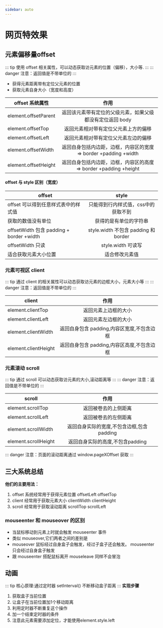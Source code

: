 ```yaml
---
sidebar: auto
---
```





# 网页特效果

## 元素偏移量offset
::: tip
使用 offset 相关属性，可以动态获取访元素的位置（偏移），大小等.
:::
::: danger
注意：返回值是不带单位的
:::
* 获得元素距离带有定位父元素的位置
* 获取元素自身大小（宽度和高度）

| offset 系统属性        | 作用 |          
| ------------- |:-------------:|
| element.offsetParent |返回该元素带有定位的父级元素，如果父级都没有定位返回 body |
| element.offsetTop |返回元素相对带有定位父元素上方的偏移 |
| element.offsetLeft |返回元素相对带有定位父元素左边的偏移 |
| element.offsetWidth |返回自身包括内边距，边框，内容区的宽度 => border +padding +width|
| element.offsetHeight |返回自身包括内边距，边框，内容区的高度 => border +padding +height|

#### offset 与 style 区别（宽度）
|offset|style|
| ------------- |:-------------:|
|offset 可以得到任意样式表中的样式值|只能得到行内样式值，css中的获取不到|
|获取的数值没有单位|获得的是有单位的字符串|
|offsetWidth 包含 padding + border +width| style.width 不包含 padding 和 border|
|offsetWidth 只读|style.width 可读写|
|适合获取元素大小位置|适合修改元素值|

### 元素可视区 client
::: tip
通过 client 的相关属性可以动态获取访元素的边框大小，元素大小等
:::
::: danger
注意：返回值是不带单位的
:::

|client|作用|
| ------------- |:-------------:|
|element.clientTop|返回元素上边框的大小|
|element.clientLeft|返回元素左边框的大小|
|element.clientWidth|返回自身包含 padding,内容区宽度,不包含边框|
|element.clientHeight|返回自身包含 padding,内容区高度,不包含边框|
### 元素滚动 scroll
::: tip
通过 scroll 可以动态获取访元素的大小,滚动距离等
:::
::: danger
注意：返回值是不带单位的
:::

| scroll|作用|
| ------------- |:-------------:|
|element.scrollTop|返回被卷去的上侧距离|
|element.scrollLeft|返回被卷去的左侧距离|
|element.scrollWidth|返回自身实际的宽度,不包含边框,包含padding|
|element.scrollHeight|返回自身实际的高度,不包含padding|
::: danger
注意：页面的滚动距离通过 window.pageXOffset 获取
:::
## 三大系统总结
**他们的主要用法：**
1. offset 系统经常用于获得元素位置 offsetLeft offsetTop
2. client 经常用于获取元素大小 clientWidth clientHeight
3. scroll 经常用于获取滚动距离 scrollTop scrollLeft
### mouseenter 和 mouseover 的区别
* 当鼠标移动到元素上时就会触发 mouseenter 事件
* 类似 mouseover,它们两者之间的差别是
* mouseover 鼠标经过自身盒子会触发，经过子盒子还会触发。 mouseenter 只会经过自身盒子触发
* 跟 mouseenter 搭配鼠标离开 mouseleave 同样不会冒泡

## 动画
::: tip
核心原理:通过定时器 setInterval() 不断移动盒子距离 
:::
**实现步骤**

1. 获取盒子当前位置
2. 让盒子在当前位置加1个移动距离
3. 利用定时器不断重复这个操作
4. 加一个结束定时器的条件
5. 注意此元素需要添加定位，才能使用element.style.left